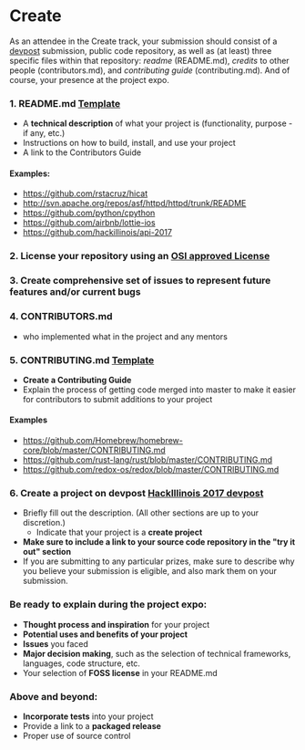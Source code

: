 # Create

As an attendee in the Create track, your submission should consist of a [devpost](https://hackillinois2016s.devpost.com/) submission, public code repository, as well as (at least) three specific files within that repository: *readme* (README.md), *credits* to other people (contributors.md), and *contributing guide* (contributing.md). And of course, your presence at the project expo.

### 1. README.md [Template](https://github.com/HackIllinois/Submissions-Guidelines/blob/master/create/README_TEMPLATE.md)
* A __technical description__ of what your project is (functionality, purpose - if any, etc.)
* Instructions on how to build, install, and use your project
* A link to the Contributors Guide

#### Examples:
* https://github.com/rstacruz/hicat
* http://svn.apache.org/repos/asf/httpd/httpd/trunk/README
* https://github.com/python/cpython
* https://github.com/airbnb/lottie-ios
* https://github.com/hackillinois/api-2017

### 2. License your repository using an [OSI approved License](http://opensource.org/licenses)
### 3. Create comprehensive set of issues to represent future features and/or current bugs
### 4. CONTRIBUTORS.md
* who implemented what in the project and any mentors

### 5. CONTRIBUTING.md [Template](https://github.com/HackIllinois/Submissions-Guidelines/blob/master/create/CONTRIBUTING_TEMPLATE.md)
* __Create a Contributing Guide__
* Explain the process of getting code merged into master to make it easier for contributors to submit additions to your project

#### Examples
* https://github.com/Homebrew/homebrew-core/blob/master/CONTRIBUTING.md
* https://github.com/rust-lang/rust/blob/master/CONTRIBUTING.md
* https://github.com/redox-os/redox/blob/master/CONTRIBUTING.md

### 6. Create a project on devpost [HackIllinois 2017 devpost](http://go.hackillinois.org/devpost2017)
* Briefly fill out the description. (All other sections are up to your discretion.)
    * Indicate that your project is a __create project__
* __Make sure to include a link to your source code repository in the "try it out" section__
* If you are submitting to any particular prizes, make sure to describe why you believe your submission is eligible, and also mark them on your submission.

###  Be ready to explain during the project expo:
* __Thought process and inspiration__ for your project
* __Potential uses and benefits of your project__ 
* __Issues__ you faced
* __Major decision making__, such as the selection of technical frameworks, languages, code structure, etc.
* Your selection of __FOSS license__ in your README.md

###  Above and beyond:
* __Incorporate tests__ into your project
* Provide a link to a __packaged release__
* Proper use of source control
